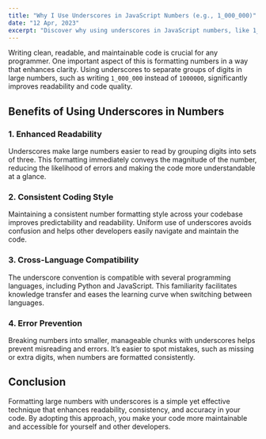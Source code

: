 ```yaml
---
title: "Why I Use Underscores in JavaScript Numbers (e.g., 1_000_000)"
date: "12 Apr, 2023"
excerpt: "Discover why using underscores in JavaScript numbers, like 1_000_000, can improve readability and maintainability. Learn how this simple syntax enhances your code and makes large numbers clearer."
---
```


Writing clean, readable, and maintainable code is crucial for any programmer. One important aspect of this is formatting numbers in a way that enhances clarity. Using underscores to separate groups of digits in large numbers, such as writing `1_000_000` instead of `1000000`, significantly improves readability and code quality.

## Benefits of Using Underscores in Numbers

### 1. Enhanced Readability

Underscores make large numbers easier to read by grouping digits into sets of three. This formatting immediately conveys the magnitude of the number, reducing the likelihood of errors and making the code more understandable at a glance.

### 2. Consistent Coding Style

Maintaining a consistent number formatting style across your codebase improves predictability and readability. Uniform use of underscores avoids confusion and helps other developers easily navigate and maintain the code.

### 3. Cross-Language Compatibility

The underscore convention is compatible with several programming languages, including Python and JavaScript. This familiarity facilitates knowledge transfer and eases the learning curve when switching between languages.

### 4. Error Prevention

Breaking numbers into smaller, manageable chunks with underscores helps prevent misreading and errors. It’s easier to spot mistakes, such as missing or extra digits, when numbers are formatted consistently.

## Conclusion

Formatting large numbers with underscores is a simple yet effective technique that enhances readability, consistency, and accuracy in your code. By adopting this approach, you make your code more maintainable and accessible for yourself and other developers.
